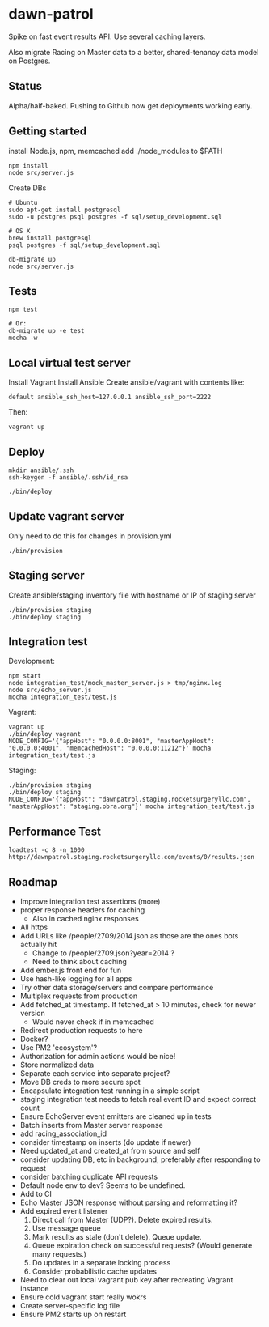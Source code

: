 dawn-patrol
===========
Spike on fast event results API. Use several caching layers.

Also migrate Racing on Master data to a better, shared-tenancy data model on Postgres.

Status
------
Alpha/half-baked. Pushing to Github now get deployments working early.

Getting started
---------------
install Node.js, npm, memcached
add ./node_modules to $PATH

    npm install
    node src/server.js

Create DBs

    # Ubuntu
    sudo apt-get install postgresql
    sudo -u postgres psql postgres -f sql/setup_development.sql

    # OS X
    brew install postgresql
    psql postgres -f sql/setup_development.sql

    db-migrate up
    node src/server.js

Tests
-----
    npm test

    # Or:
    db-migrate up -e test
    mocha -w

Local virtual test server
-------------------------
Install Vagrant
Install Ansible
Create ansible/vagrant with contents like:

    default ansible_ssh_host=127.0.0.1 ansible_ssh_port=2222

Then:

    vagrant up

Deploy
------
    mkdir ansible/.ssh
    ssh-keygen -f ansible/.ssh/id_rsa

    ./bin/deploy

Update vagrant server
---------------------
Only need to do this for changes in provision.yml

    ./bin/provision

Staging server
--------------
Create ansible/staging inventory file with hostname or IP of staging server

    ./bin/provision staging
    ./bin/deploy staging


Integration test
----------------
Development:

    npm start
    node integration_test/mock_master_server.js > tmp/nginx.log
    node src/echo_server.js
    mocha integration_test/test.js

Vagrant:

    vagrant up
    ./bin/deploy vagrant
    NODE_CONFIG='{"appHost": "0.0.0.0:8001", "masterAppHost": "0.0.0.0:4001", "memcachedHost": "0.0.0.0:11212"}' mocha integration_test/test.js

Staging:

    ./bin/provision staging
    ./bin/deploy staging
    NODE_CONFIG='{"appHost": "dawnpatrol.staging.rocketsurgeryllc.com", "masterAppHost": "staging.obra.org"}' mocha integration_test/test.js

Performance Test
----------------

    loadtest -c 8 -n 1000 http://dawnpatrol.staging.rocketsurgeryllc.com/events/0/results.json

Roadmap
-------
* Improve integration test assertions (more)
* proper response headers for caching
  * Also in cached nginx responses
* All https
* Add URLs like /people/2709/2014.json as those are the ones bots actually hit
  * Change to /people/2709.json?year=2014 ?
  * Need to think about caching
* Add ember.js front end for fun
* Use hash-like logging for all apps
* Try other data storage/servers and compare performance
* Multiplex requests from production
* Add fetched_at timestamp. If fetched_at > 10 minutes, check for newer version
  * Would never check if in memcached
* Redirect production requests to here
* Docker?
* Use PM2 'ecosystem'?
* Authorization for admin actions would be nice!
* Store normalized data
* Separate each service into separate project?
* Move DB creds to more secure spot
* Encapsulate integration test running in a simple script
* staging integration test needs to fetch real event ID and expect correct count
* Ensure EchoServer event emitters are cleaned up in tests
* Batch inserts from Master server response
* add racing_association_id
* consider timestamp on inserts (do update if newer)
* Need updated_at and created_at from source and self
* consider updating DB, etc in background, preferably after responding to request
* consider batching duplicate API requests
* Default node env to dev? Seems to be undefined.
* Add to CI
* Echo Master JSON response without parsing and reformatting it?
* Add expired event listener
  1. Direct call from Master (UDP?). Delete expired results.
  2. Use message queue
  3. Mark results as stale (don't delete). Queue update.
  4. Queue expiration check on successful requests? (Would generate many requests.)
  5. Do updates in a separate locking process
  6. Consider probabilistic cache updates
* Need to clear out local vagrant pub key after recreating Vagrant instance
* Ensure cold vagrant start really wokrs
* Create server-specific log file
* Ensure PM2 starts up on restart
